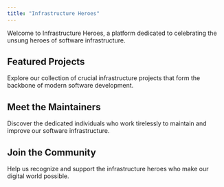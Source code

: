 ```yaml
---
title: "Infrastructure Heroes"
---
```


Welcome to Infrastructure Heroes, a platform dedicated to celebrating the unsung heroes of software infrastructure.

## Featured Projects

Explore our collection of crucial infrastructure projects that form the backbone of modern software development.

## Meet the Maintainers

Discover the dedicated individuals who work tirelessly to maintain and improve our software infrastructure.

## Join the Community

Help us recognize and support the infrastructure heroes who make our digital world possible. 